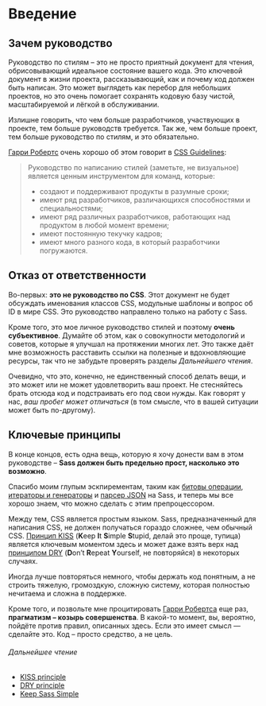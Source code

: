 
# Введение

## Зачем руководство

Руководство по стилям – это не просто приятный документ для чтения, обрисовывающий идеальное состояние вашего кода. Это ключевой документ в жизни проекта, рассказывающий, как и почему код должен быть написан. Это может выглядеть как перебор для небольших проектов, но это очень помогает сохранять кодовую базу чистой, масштабируемой и лёгкой в обслуживании.

Излишне говорить, что чем больше разработчиков, участвующих в проекте, тем больше руководств требуется. Так же, чем больше проект, тем больше руководство по стилям, и это обязательно.

[Гарри Робертс](http://csswizardry.com) очень хорошо об этом говорит в [CSS Guidelines](http://cssguidelin.es/#the-importance-of-a-styleguide):

<blockquote>
  <p>Руководство по написанию стилей (заметьте, не визуальное) является ценным инструментом для команд, которые:</p>
  <ul>
    <li>создают и поддерживают продукты в разумные сроки;</li>
    <li>имеют ряд разработчиков, различающихся способностями и специальностями;</li>
    <li>имеют ряд различных разработчиков, работающих над продуктом в любой момент времени;</li>
    <li>имеют постоянную текучку кадров;</li>
    <li>имеют много разного кода, в который разработчики погружаются.</li>
  </ul>
</blockquote>

## Отказ от ответственности

Во-первых: **это не руководство по CSS**. Этот документ не будет обсуждать именования классов CSS, модульные шаблоны и вопрос об ID в мире CSS. Это руководство направлено только на работу с Sass.

Кроме того, это мое личное руководство стилей и поэтому **очень субъективное**. Думайте об этом, как о совокупности методологий и советов, которые я улучшал на протяжении многих лет. Это также даёт мне возможность расставить ссылки на полезные и вдохновляющие ресурсы, так что не забудьте проверять разделы *Дальнейшего чтения*.

Очевидно, что это, конечно, не единственный способ делать вещи, и это может или не может удовлетворить ваш проект. Не стесняйтесь брать отсюда код и подстраивать его под свои нужды. Как говорят у нас, *ваш пробег может отличаться* (в том смысле, что в вашей ситуации может быть по-другому).

## Ключевые принципы

В конце концов, есть одна вещь, которую я хочу донести вам в этом руководстве – **Sass должен быть предельно прост, насколько это возможно**.

Спасибо моим глупым эскпирементам, таким как [битовы операции](https://github.com/HugoGiraudel/SassyBitwise), [итераторы и генераторы](https://github.com/HugoGiraudel/SassyIteratorsGenerators) и [парсер JSON](https://github.com/HugoGiraudel/SassyJSON) на Sass, и теперь мы все хорошо знаем, что можно сделать с этим препроцессором.

Между тем, CSS является простым языком. Sass, предназначенный для написания CSS, не должен получаться гораздо сложнее, чем обычный CSS. [Принцип KISS](https://ru.wikipedia.org/wiki/KISS_(принцип)) (**K**eep **I**t **S**imple **S**tupid, делай это проще, тупица) является ключевым моментом здесь и может даже взять верх над [принципом DRY](https://ru.wikipedia.org/wiki/Don%27t_repeat_yourself) (**D**on’t **R**epeat **Y**ourself, не повторяйся) в некоторых случаях.

Иногда лучше повторяться немного, чтобы держать код понятным, а не строить тяжелую, громоздкую, сложную систему, которая полностью нечитаема и сложна в поддержке.

Кроме того, и позвольте мне процитировать [Гарри Робертса](https://csswizardry.com) еще раз, **прагматизм – козырь совершенства**. В какой-то момент, вы, вероятно, пойдёте против правил, описанных здесь. Если это имеет смысл — сделайте это. Код – просто средство, а не цель.

###### Дальнейшее чтение

* [KISS principle](http://en.wikipedia.org/wiki/KISS_principle)
* [DRY principle](http://en.wikipedia.org/wiki/Don%27t_repeat_yourself)
* [Keep Sass Simple](http://www.sitepoint.com/keep-sass-simple/)
